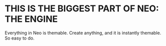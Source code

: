 THIS IS THE BIGGEST PART OF NEO: THE ENGINE
==============================================
Everything in Neo is themable. Create anything, and it is instantly themable. So easy to do.
